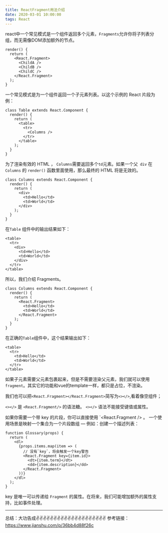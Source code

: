 ```yaml
---
title: ReactFragment用法介绍
date: 2020-03-01 10:00:00
tags: React
---
```

<meta name="referrer" content="no-referrer"/>

react中一个常见模式是一个组件返回多个元素，`Fragments`允许你将子列表分组，而无需像DOM添加额外的节点。
```
render() {
  return (
    <React.Fragment>
      <ChildA />
      <ChildB />
      <ChildC />
    </React.Fragment>
  );
}
```
一个常见模式是为一个组件返回一个子元素列表。以这个示例的 React 片段为例：
```
class Table extends React.Component {
  render() {
    return (
      <table>
        <tr>
          <Columns />
        </tr>
      </table>
    );
  }
}
```
为了渲染有效的 HTML ， `Columns`需要返回多个`td`元素。如果一个父` div` 在 `Columns` 的 `render()` 函数里面使用，那么最终的 HTML 将是无效的。
```
class Columns extends React.Component {
  render() {
    return (
      <div>
        <td>Hello</td>
        <td>World</td>
      </div>
    );
  }
}
```
在`Table` 组件中的输出结果如下：
```
<table>
  <tr>
    <div>
      <td>Hello</td>
      <td>World</td>
    </div>
  </tr>
</table>
```
所以，我们介绍 Fragments。
```
class Columns extends React.Component {
  render() {
    return (
      <React.Fragment>
        <td>Hello</td>
        <td>World</td>
      </React.Fragment>
    );
  }
}
```
在正确的`Table`组件中，这个结果输出如下：
```
<table>
  <tr>
    <td>Hello</td>
    <td>World</td>
  </tr>
</table>
```
如果子元素需要父元素包裹起来，但是不需要渲染父元素，我们就可以使用`fragment`。其实它的功能和vue的template一样，都只是占位，不渲染。

我们也可以把`<React.Fragment></React.Fragment>`简写为`<></>`,看着像空组件；

`<></>` 是 `<React.Fragment/>` 的语法糖。
`<></>` 语法不能接受键值或属性。

如果你需要一个带 key 的片段，你可以直接使用 `<React.Fragment /> 。
一个使用场景是映射一个集合为一个片段数组 — 例如：创建一个描述列表：
```
function Glossary(props) {
  return (
    <dl>
      {props.items.map(item => (
        // 没有`key`，将会触发一个key警告
        <React.Fragment key={item.id}>
          <dt>{item.term}</dt>
          <dd>{item.description}</dd>
        </React.Fragment>
      ))}
    </dl>
  );
}
```
key 是唯一可以传递给 `Fragment` 的属性。在将来，我们可能增加额外的属性支持，比如事件处理。

----
总结：大功告成✌️✌️✌️✌️✌️✌️✌️✌️✌️✌️✌️✌️✌️✌️✌️✌️✌️✌️✌️✌️
参考链接：https://www.jianshu.com/p/36bb4d88f26c